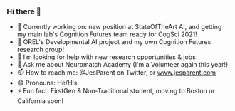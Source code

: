 ### Hi there 👋
- 🌱 Currently working on: new position at StateOfTheArt AI, and getting my main lab's Cognition Futures team ready for CogSci 2021!
- 🔭 OREL's Developmental AI project and my own Cognition Futures research group!
- 🤔 I’m looking for help with new research opportunities & jobs
- 💬 Ask me about Neuromatch Academy (I'm a Volunteer again this year!)
- 📫 How to reach me: @JesParent on Twitter, or www.jesparent.com
- 😄 Pronouns: He/His
- ⚡ Fun fact: FirstGen & Non-Traditional student, moving to Boston or California soon!





<!--
**jesparent/jesparent** is a ✨ _special_ ✨ repository because its `README.md` (this file) appears on your GitHub profile.

Here are some ideas to get you started:

- 🔭 I’m currently working on ...
- 🌱 I’m currently learning ...
- 👯 I’m looking to collaborate on ...
- 🤔 I’m looking for help with ...
- 💬 Ask me about ...
- 📫 How to reach me: ...
- 😄 Pronouns: ...
- ⚡ Fun fact: ...
-->

